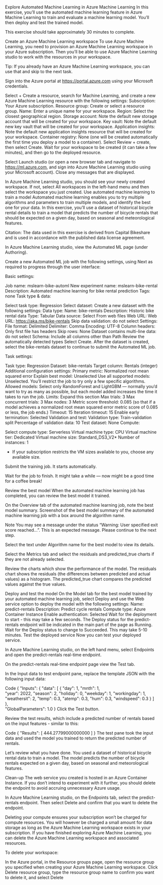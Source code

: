 Explore Automated Machine Learning in Azure Machine Learning
In this exercise, you’ll use the automated machine learning feature in Azure Machine Learning to train and evaluate a machine learning model. You’ll then deploy and test the trained model.

This exercise should take approximately 30 minutes to complete.

Create an Azure Machine Learning workspace
To use Azure Machine Learning, you need to provision an Azure Machine Learning workspace in your Azure subscription. Then you’ll be able to use Azure Machine Learning studio to work with the resources in your workspace.

Tip: If you already have an Azure Machine Learning workspace, you can use that and skip to the next task.

Sign into the Azure portal at https://portal.azure.com using your Microsoft credentials.

Select + Create a resource, search for Machine Learning, and create a new Azure Machine Learning resource with the following settings:
Subscription: Your Azure subscription.
Resource group: Create or select a resource group.
Name: Enter a unique name for your workspace.
Region: Select the closest geographical region.
Storage account: Note the default new storage account that will be created for your workspace.
Key vault: Note the default new key vault that will be created for your workspace.
Application insights: Note the default new application insights resource that will be created for your workspace.
Container registry: None (one will be created automatically the first time you deploy a model to a container).
Select Review + create, then select Create. Wait for your workspace to be created (it can take a few minutes), and then go to the deployed resource.

Select Launch studio (or open a new browser tab and navigate to https://ml.azure.com, and sign into Azure Machine Learning studio using your Microsoft account). Close any messages that are displayed.

In Azure Machine Learning studio, you should see your newly created workspace. If not, select All workspaces in the left-hand menu and then select the workspace you just created.
Use automated machine learning to train a model
Automated machine learning enables you to try multiple algorithms and parameters to train multiple models, and identify the best one for your data. In this exercise, you’ll use a dataset of historical bicycle rental details to train a model that predicts the number of bicycle rentals that should be expected on a given day, based on seasonal and meteorological features.

Citation: The data used in this exercise is derived from Capital Bikeshare and is used in accordance with the published data license agreement.

In Azure Machine Learning studio, view the Automated ML page (under Authoring).

Create a new Automated ML job with the following settings, using Next as required to progress through the user interface:

Basic settings:

Job name: mslearn-bike-automl
New experiment name: mslearn-bike-rental
Description: Automated machine learning for bike rental prediction
Tags: none
Task type & data:

Select task type: Regression
Select dataset: Create a new dataset with the following settings:
Data type:
Name: bike-rentals
Description: Historic bike rental data
Type: Tabular
Data source:
Select From web files
Web URL:
Web URL: https://aka.ms/bike-rentals
Skip data validation: do not select
Settings:
File format: Delimited
Delimiter: Comma
Encoding: UTF-8
Column headers: Only first file has headers
Skip rows: None
Dataset contains multi-line data: do not select
Schema:
Include all columns other than Path
Review the automatically detected types
Select Create. After the dataset is created, select the bike-rentals dataset to continue to submit the Automated ML job.

Task settings:

Task type: Regression
Dataset: bike-rentals
Target column: Rentals (integer)
Additional configuration settings:
Primary metric: Normalized root mean squared error
Explain best model: Unselected
Use all supported models: Unselected. You’ll restrict the job to try only a few specific algorithms.
Allowed models: Select only RandomForest and LightGBM — normally you’d want to try as many as possible, but each model added increases the time it takes to run the job.
Limits: Expand this section
Max trials: 3
Max concurrent trials: 3
Max nodes: 3
Metric score threshold: 0.085 (so that if a model achieves a normalized root mean squared error metric score of 0.085 or less, the job ends.)
Timeout: 15
Iteration timeout: 15
Enable early termination: Selected
Validation and test:
Validation type: Train-validation split
Percentage of validation data: 10
Test dataset: None
Compute:

Select compute type: Serverless
Virtual machine type: CPU
Virtual machine tier: Dedicated
Virtual machine size: Standard_DS3_V2*
Number of instances: 1
* If your subscription restricts the VM sizes available to you, choose any available size.

Submit the training job. It starts automatically.

Wait for the job to finish. It might take a while — now might be a good time for a coffee break!

Review the best model
When the automated machine learning job has completed, you can review the best model it trained.

On the Overview tab of the automated machine learning job, note the best model summary. Screenshot of the best model summary of the automated machine learning job with a box around the algorithm name.

Note You may see a message under the status “Warning: User specified exit score reached…”. This is an expected message. Please continue to the next step.

Select the text under Algorithm name for the best model to view its details.

Select the Metrics tab and select the residuals and predicted_true charts if they are not already selected.

Review the charts which show the performance of the model. The residuals chart shows the residuals (the differences between predicted and actual values) as a histogram. The predicted_true chart compares the predicted values against the true values.

Deploy and test the model
On the Model tab for the best model trained by your automated machine learning job, select Deploy and use the Web service option to deploy the model with the following settings:
Name: predict-rentals
Description: Predict cycle rentals
Compute type: Azure Container Instance
Enable authentication: Selected
Wait for the deployment to start - this may take a few seconds. The Deploy status for the predict-rentals endpoint will be indicated in the main part of the page as Running.
Wait for the Deploy status to change to Succeeded. This may take 5-10 minutes.
Test the deployed service
Now you can test your deployed service.

In Azure Machine Learning studio, on the left hand menu, select Endpoints and open the predict-rentals real-time endpoint.

On the predict-rentals real-time endpoint page view the Test tab.

In the Input data to test endpoint pane, replace the template JSON with the following input data:

Code
 {
   "Inputs": { 
     "data": [
       {
         "day": 1,
         "mnth": 1,   
         "year": 2022,
         "season": 2,
         "holiday": 0,
         "weekday": 1,
         "workingday": 1,
         "weathersit": 2, 
         "temp": 0.3, 
         "atemp": 0.3,
         "hum": 0.3,
         "windspeed": 0.3 
       }
     ]    
   },   
   "GlobalParameters": 1.0
 }
Click the Test button.

Review the test results, which include a predicted number of rentals based on the input features - similar to this:

Code
 {
   "Results": [
     444.27799000000000
   ]
 }
The test pane took the input data and used the model you trained to return the predicted number of rentals.

Let’s review what you have done. You used a dataset of historical bicycle rental data to train a model. The model predicts the number of bicycle rentals expected on a given day, based on seasonal and meteorological features.

Clean-up
The web service you created is hosted in an Azure Container Instance. If you don’t intend to experiment with it further, you should delete the endpoint to avoid accruing unnecessary Azure usage.

In Azure Machine Learning studio, on the Endpoints tab, select the predict-rentals endpoint. Then select Delete and confirm that you want to delete the endpoint.

Deleting your compute ensures your subscription won’t be charged for compute resources. You will however be charged a small amount for data storage as long as the Azure Machine Learning workspace exists in your subscription. If you have finished exploring Azure Machine Learning, you can delete the Azure Machine Learning workspace and associated resources.

To delete your workspace:

In the Azure portal, in the Resource groups page, open the resource group you specified when creating your Azure Machine Learning workspace.
Click Delete resource group, type the resource group name to confirm you want to delete it, and select Delete
